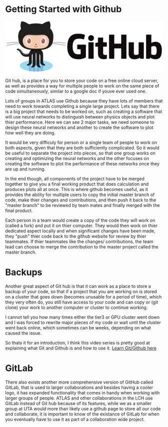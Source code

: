 # Getting Started with Github

![github logo](img/github-logo.png)

Git hub, is a place for you to store your code on a free online cloud server, as well as provides a way for multiple people
to work on the same piece of code simultaneously, similar to a google doc if youve ever used one. 

Lots of groups in ATLAS use Github because they have lots of members that need to work towards completing a single large project. Lets say that there is a big project that needs to be worked on, such as creating a software that will use neural networks to distinguish between physics objects and plot thier performance. Here we can see 2 major tasks, we need someone to design these neural networks and another to create the software to plot how well they are doing.

It would be very difficuly for person or a single team of people to work on both aspects, given that they are both sufficiently complicated. So it would be useful to separate the project into pieces, so that one group works on creating and optimizing the neural networks and the other focuses on creating the software to plot the performance of these networks once they are up and running.

In the end though, all components of the project have to be merged together to give you a final working product that does calculation and produces plots all at once. This is where github becomes useful, as it provides the ability for multiple users to copy the initial master branch of code, make thier changes and contributions, and then push it back to the "master branch" to be reviewed by team mates and finally merged with the final product. 

Each person in a team would create a copy of the code they will work on (called a fork) and put it on thier computer. They would then work on thier dedicated aspect locally and when significant changes have been made, they "push" thier code back to the github website for review by thier teammates. If thier teammates like the changes/ contributions, the team lead can choose to merge the contribution to the master project called the master branch.

Backups
================

Another great aspect of Git hub is that it can work as a place to store a backup of your code, so that if a project that you
are working on is stored on a cluster that goes down (becomes unusable for a period of time), which they very often do, you still have access to your code and can copy or (git clone) your work to another computer or cluster to continue working.

I cannot tell you how many times either the tier3 or GPU cluster went down and I was forced to rewrite major pieces of my code or wait until the cluster went back online, which sometimes can be weeks, depending on what caused the issue.



So thats it for an introduction, I think this video series is pretty good at explaining what Git and Github is 
and how to use it. [Learn Git/Github here](https://www.youtube.com/watch?v=3RjQznt-8kE&list=PL4cUxeGkcC9goXbgTDQ0n_4TBzOO0ocPR)

GitLab
============
There also exists another more comprehensive version of GitHub called GitLab, that is used to larger collaborations
and besides having a cooler logo, it has expanded functionality that comes in handy when working with larger groups of people. ATLAS and other collaborations in the LCH use GitLab instead of Git hub because of its features, while we as a smaller group at UTA would more than likely use a github page to store all our code and collaborate, it is important to know of the existance of GitLab for when you eventually have to use it as part of a collaboration wide project.



